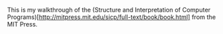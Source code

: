 This is my walkthrough of the (Structure and Interpretation of Computer Programs)[http://mitpress.mit.edu/sicp/full-text/book/book.html] from the MIT Press.
